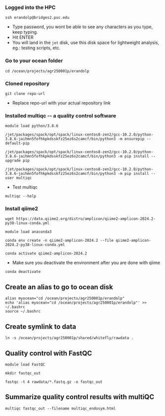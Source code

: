 ### Logged into the HPC
```
ssh erandolp@bridges2.psc.edu
```
- Type password, you wont be able to see any characters as you type, keep typing.
- Hit ENTER
- You will land in the `jet` disk, use this disk space for lightweight analysis, eg.: testing scripts, etc.

### Go to your ocean folder
```
cd /ocean/projects/agr250001p/erandolp
```

### Cloned repository

```
git clone repo-url
```
- Replace repo-url with your actual repository link

### Installed multiqc -- a quality control software
```
module load python/3.8.6
```
```
/jet/packages/spack/opt/spack/linux-centos8-zen2/gcc-10.2.0/python-3.8.6-jaihmn5fofhkpkdsskfz25ez6s2camcf/bin/python3 -m ensurepip --default-pip
```
```
/jet/packages/spack/opt/spack/linux-centos8-zen2/gcc-10.2.0/python-3.8.6-jaihmn5fofhkpkdsskfz25ez6s2camcf/bin/python3 -m pip install --upgrade pip
```
```
/jet/packages/spack/opt/spack/linux-centos8-zen2/gcc-10.2.0/python-3.8.6-jaihmn5fofhkpkdsskfz25ez6s2camcf/bin/python3 -m pip install --user multiqc
```
- Test multiqc
```
multiqc --help
```
### Install qiime2
```
wget https://data.qiime2.org/distro/amplicon/qiime2-amplicon-2024.2-py38-linux-conda.yml
```
```
module load anaconda3
```
```
conda env create -n qiime2-amplicon-2024.2 --file qiime2-amplicon-2024.2-py38-linux-conda.yml
```
```
conda activate qiime2-amplicon-2024.2
```
- Make sure you deactivate the environment after you are done with qiime
```
conda deactivate
```
## Create an alias to go to ocean disk
```
alias myocean="cd /ocean/projects/agr250001p/erandolp"
echo 'alias myocean="cd /ocean/projects/agr250001p/erandolp"' >> ~/.bashrc
source ~/.bashrc
```

## Create symlink to data
```
ln -s /ocean/projects/agr250001p/shared/whitefly/rawdata .
```
## Quality control with FastQC
```
module load FastQC
```
```
mkdir fastqc_out
```
```
fastqc -t 4 rawdata/*.fastq.gz -o fastqc_out
```
## Summarize quality control results with multiQC
```
multiqc fastqc_out --filename multiqc_endosym.html
```



